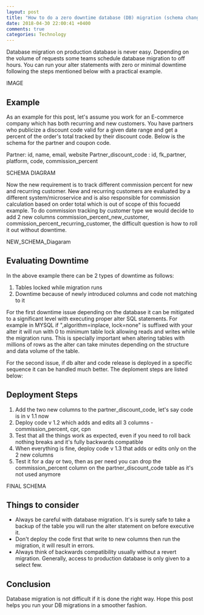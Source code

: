 ```yaml
---
layout: post
title: "How to do a zero downtime database (DB) migration (schema change) with a practical example"
date: 2018-04-30 22:00:41 +0400
comments: true
categories: Technology
---
```


Database migration on production database is never easy. Depending on the volume of requests some teams schedule database migration to off hours. You can run your alter statements with zero or minimal downtime following the steps mentioned below with a practical example.

IMAGE

<!-- more -->

## Example

As an example for this post, let's assume you work for an E-commerce company which has both recurring and new customers. You have partners who publicize a discount code valid for a given date range and get a percent of the order's total tracked by their discount code. Below is the schema for the partner and coupon code.

Partner: id, name, email, website
Partner_discount_code : id, fk_partner, platform, code, commission_percent

SCHEMA DIAGRAM

Now the new requirement is to track different commission percent for new and recurring customer. New and recurring customers are evaluated by a different system/microservice and is also responsible for commission calculation based on order total which is out of scope of this focuedd example. To do commission tracking by customer type we would decide to add 2 new columns commission_percent_new_customer, commission_percent_recurring_customer, the difficult question is how to roll it out without downtime.

NEW_SCHEMA_Diagaram

## Evaluating Downtime

In the above example there can be 2 types of downtime as follows:

1. Tables locked while migration runs
2. Downtime because of newly introduced columns and code not matching to it

For the first downtime issue depending on the database it can be mitigated to a significant level with executing proper alter SQL statements. For example in MYSQL if ",algorithm=inplace, lock=none" is suffixed with your alter it will run with 0 to minimum table lock allowing reads and writes while the migration runs. This is specially important when altering tables with millions of rows as the alter can take minutes depending on the structure and data volume of the table.

For the second issue, if db alter and code release is deployed in a specific sequence it can be handled much better.  The deploment steps are listed below:

## Deployment Steps

1. Add the two new columns to the partner_discount_code, let's say code is in v 1.1 now
2. Deploy code v 1.2 which adds and edits all 3 columns - commission_percent, cpr, cpn
3. Test that all the things work as expected, even if you need to roll back nothing breaks and it's fully backwards compatible
4. When everything is fine, deploy code v 1.3 that adds or edits only on the 2 new columns
5. Test it for a day or two, then as per need you can drop the commission_percent column on the partner_discount_code table as it's not used anymore

FINAL SCHEMA

## Things to consider

* Always be careful with database migration. It's is surely safe to take a backup of the table you will run the alter statement on before executive it.
* Don't deploy the code first that write to new columns then run the migration, it will result in errors.
* Always think of backwards compatibility usually without a revert migration. Generally, access to production database is only given to a select few.

## Conclusion

Database migration is not difficult if it is done the right way. Hope this post helps you run your DB migrations in a smoother fashion.
